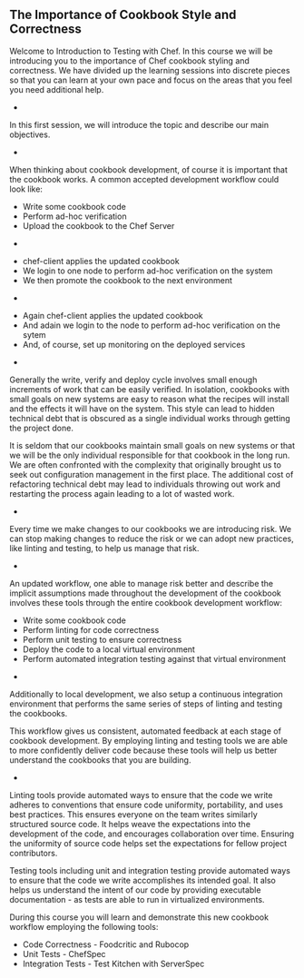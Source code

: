## The Importance of Cookbook Style and Correctness

Welcome to Introduction to Testing with Chef. In this course we will be introducing you to the importance of Chef cookbook styling and correctness. We have divided up the learning sessions into discrete pieces so that you can learn at your own pace and focus on the areas that you feel you need additional help.

-

In this first session, we will introduce the topic and describe our main objectives. 

-

When thinking about cookbook development, of course it is important that the cookbook works. A common accepted development workflow could look like:

* Write some cookbook code
* Perform ad-hoc verification
* Upload the cookbook to the Chef Server

-

* chef-client applies the updated cookbook
* We login to one node to perform ad-hoc verification on the system
* We then promote the cookbook to the next environment

-

* Again chef-client applies the updated cookbook
* And adain we login to the node to perform ad-hoc verification on the sytem
* And, of course, set up monitoring on the deployed services

-

Generally the write, verify and deploy cycle involves small enough increments of work that can be easily verified. In isolation, cookbooks with small goals on new systems are easy to reason what the recipes will install and the effects it will have on the system. This style can lead to hidden technical debt that is obscured as a single individual works through getting the project done. 

It is seldom that our cookbooks maintain small goals on new systems or that we will be the only individual responsible for that cookbook in the long run. We are often confronted with the complexity that originally brought us to seek out configuration management in the first place. The additional cost of refactoring technical debt may lead to individuals throwing out work and restarting the process again leading to a lot of wasted work.

-

Every time we make changes to our cookbooks we are introducing risk. We can stop making changes to reduce the risk or we can adopt new practices, like linting and testing, to help us manage that risk.

-

An updated workflow, one able to manage risk better and describe the implicit assumptions made throughout the development of the cookbook involves these tools through the entire cookbook development workflow:

* Write some cookbook code
* Perform linting for code correctness
* Perform unit testing to ensure correctness
* Deploy the code to a local virtual environment
* Perform automated integration testing against that virtual environment

-

Additionally to local development, we also setup a continuous integration environment that performs the same series of steps of linting and testing the cookbooks.

This workflow gives us consistent, automated feedback at each stage of cookbook development. By employing linting and testing tools we are able to more confidently deliver code because these tools will help us better understand the cookbooks that you are building.

-

Linting tools provide automated ways to ensure that the code we write adheres to conventions that ensure code uniformity, portability, and uses best practices. This ensures everyone on the team writes similarly structured source code. It helps weave the expectations into the development of the code, and encourages collaboration over time. Ensuring the uniformity of source code helps set the expectations for fellow project contributors.

Testing tools including unit and integration testing provide automated ways to ensure that the code we write accomplishes its intended goal. It also helps us understand the intent of our code by providing executable documentation - as tests are able to run in virtualized environments.

During this course you will learn and demonstrate this new cookbook workflow employing the following tools:

* Code Correctness - Foodcritic and Rubocop
* Unit Tests - ChefSpec
* Integration Tests - Test Kitchen with ServerSpec
